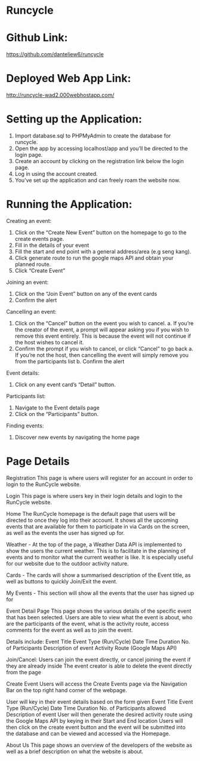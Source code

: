 # Runcycle


# Github Link:
  https://github.com/danteliew6/runcycle

# Deployed Web App Link:
  http://runcycle-wad2.000webhostapp.com/

# Setting up the Application:

  1. Import database.sql to PHPMyAdmin to create the database for runcycle.
  2. Open the app by accessing localhost/app and you’ll be directed to the login page.
  3. Create an account by clicking on the registration link below the login page.
  4. Log in using the account created.
  5. You’ve set up the application and can freely roam the website now.

# Running the Application:

Creating an event:
  1. Click on the “Create New Event” button on the homepage to go to the create events page.
  2. Fill in the details of your event
  3. Fill the start and end point with a general address/area (e.g seng kang). 
  4. Click generate route to run the google maps API and obtain your planned route.
  5. Click “Create Event”
 


Joining an event:
  1. Click on the “Join Event” button on any of the event cards
  2. Confirm the alert

Cancelling an event:
  1. Click on the “Cancel” button on the event you wish to cancel.
      a. If you’re the creator of the event, a prompt will appear asking you if you wish to remove this event entirely. This is because the event will not continue if the host             wishes to cancel it.
  2. Confirm the prompt if you wish to cancel, or click “Cancel” to go back
      a. If you’re not the host, then cancelling the event will simply remove you from the participants list
      b. Confirm the alert

Event details:
  1. Click on any event card’s “Detail” button.

Participants list:
  1. Navigate to the Event details page
  2. Click on the “Participants” button.
	
Finding events:
  1. Discover new events by navigating the home page


# Page Details

Registration
This page is where users will register for an account in order to login to the RunCycle website.

Login
This page is where users key in their login details and login to the RunCycle website.

Home
The RunCycle homepage is the default page that users will be directed to once they log into their account. It shows all the upcoming events that are available for them to participate in via Cards on the screen, as well as the events the user has signed up for.

Weather - At the top of the page, a Weather Data API is implemented to show the users the current weather. This is to facilitate in the planning of events and to monitor what the current weather is like. It is especially useful for our website due to the outdoor activity nature.

Cards - The cards will show a summarised description of the Event title, as well as buttons to quickly Join/Exit the event.

My Events - This section will show all the events that the user has signed up for

Event Detail Page
This page shows the various details of the specific event that has been selected. Users are able to view what the event is about, who are the participants of the event, what is the activity route, access comments for the event as well as to join the event.

Details include:
Event Title
Event Type (Run/Cycle)
Date
Time
Duration
No. of Participants
Description of event
Activity Route (Google Maps API)


Join/Cancel:
Users can join the event directly, or cancel joining the event if they are already inside
The event creator is able to delete the event directly from the page


Create Event
Users will access the Create Events page via the Navigation Bar on the top right hand corner of the webpage.

User will key in their event details based on the form given
Event Title
Event Type (Run/Cycle)
Date
Time
Duration
No. of Participants allowed
Description of event
User will then generate the desired activity route using the Google Maps API by keying in their Start and End location
Users will then click on the create event button and the event will be submitted into the database and can be viewed and accessed via the Homepage.

About Us
This page shows an overview of the developers of the website as well as a brief description on what the website is about.
